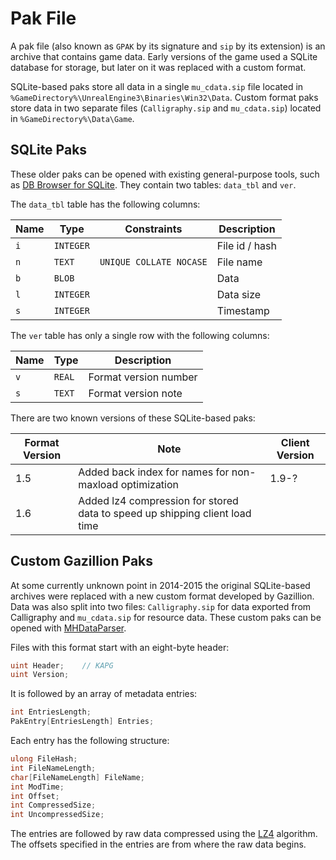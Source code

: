 # Pak File

A pak file (also known as `GPAK` by its signature and `sip` by its extension) is an archive that contains game data. Early versions of the game used a SQLite database for storage, but later on it was replaced with a custom format.

SQLite-based paks store all data in a single `mu_cdata.sip` file located in `%GameDirectory%\UnrealEngine3\Binaries\Win32\Data`. Custom format paks store data in two separate files (`Calligraphy.sip` and `mu_cdata.sip`) located in `%GameDirectory%\Data\Game`.

## SQLite Paks

These older paks can be opened with existing general-purpose tools, such as [DB Browser for SQLite](https://sqlitebrowser.org/). They contain two tables: `data_tbl` and `ver`.

The `data_tbl` table has the following columns:

| Name | Type      | Constraints             | Description    |
| ---- | --------- | ----------------------- | -------------- |
| `i`  | `INTEGER` |                         | File id / hash |
| `n`  | `TEXT`    | `UNIQUE COLLATE NOCASE` | File name      |
| `b`  | `BLOB`    |                         | Data           |
| `l`  | `INTEGER` |                         | Data size      |
| `s`  | `INTEGER` |                         | Timestamp      |

The `ver` table has only a single row with the following columns:

| Name | Type   | Description           |
| ---- | ------ | --------------------- |
| `v`  | `REAL` | Format version number |
| `s`  | `TEXT` | Format version note   |

There are two known versions of these SQLite-based paks:

| Format Version | Note                                                                        | Client Version |
| -------------- | --------------------------------------------------------------------------- | -------------- |
| 1.5            | Added back index for names for non-maxload optimization                     | 1.9-?          |
| 1.6            | Added lz4 compression for stored data to speed up shipping client load time |                |

## Custom Gazillion Paks

At some currently unknown point in 2014-2015 the original SQLite-based archives were replaced with a new custom format developed by Gazillion. Data was also split into two files: `Calligraphy.sip` for data exported from Calligraphy and `mu_cdata.sip` for resource data. These custom paks can be opened with [MHDataParser](https://github.com/Crypto137/MHDataParser).

Files with this format start with an eight-byte header:

```csharp
uint Header;    // KAPG
uint Version;
```

It is followed by an array of metadata entries:

```csharp
int EntriesLength;
PakEntry[EntriesLength] Entries;
```

Each entry has the following structure:

```csharp
ulong FileHash;
int FileNameLength;
char[FileNameLength] FileName;
int ModTime;
int Offset;
int CompressedSize;
int UncompressedSize;
```

The entries are followed by raw data compressed using the [LZ4](https://github.com/lz4/lz4) algorithm. The offsets specified in the entries are from where the raw data begins.
